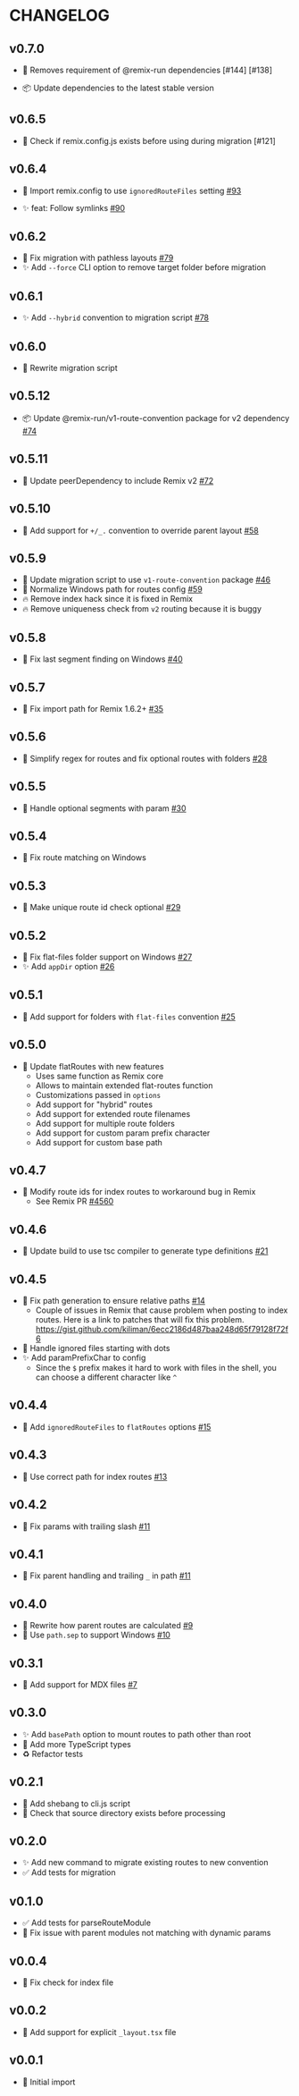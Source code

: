 # CHANGELOG

## v0.7.0

- 🔨 Removes requirement of @remix-run dependencies [#144] [#138]

- 📦 Update dependencies to the latest stable version

## v0.6.5

- 🐛 Check if remix.config.js exists before using during migration [#121]

## v0.6.4

- 🐛 Import remix.config to use `ignoredRouteFiles` setting [#93](https://github.com/kiliman/remix-flat-routes/issue/93)

- ✨ feat: Follow symlinks [#90](https://github.com/kiliman/remix-flat-routes/pull/90)

## v0.6.2

- 🐛 Fix migration with pathless layouts [#79](https://github.com/kiliman/remix-flat-routes/issue/79)
- ✨ Add `--force` CLI option to remove target folder before migration

## v0.6.1

- ✨ Add `--hybrid` convention to migration script [#78](https://github.com/kiliman/remix-flat-routes/issue/78)

## v0.6.0

- 🔨 Rewrite migration script

## v0.5.12

- 📦 Update @remix-run/v1-route-convention package for v2 dependency [#74](https://github.com/kiliman/remix-flat-routes/issue/74)

## v0.5.11

- 🔨 Update peerDependency to include Remix v2 [#72](https://github.com/kiliman/remix-flat-routes/pull/72)

## v0.5.10

- 🔨 Add support for `+/_.` convention to override parent layout [#58](https://github.com/kiliman/remix-flat-routes/issues/58)

## v0.5.9

- 🔨 Update migration script to use `v1-route-convention` package [#46](https://github.com/kiliman/remix-flat-routes/issues/46)
- 🐛 Normalize Windows path for routes config [#59](https://github.com/kiliman/remix-flat-routes/issues/59)
- 🔥 Remove index hack since it is fixed in Remix
- 🔥 Remove uniqueness check from `v2` routing because it is buggy

## v0.5.8

- 🐛 Fix last segment finding on Windows [#40](https://github.com/kiliman/remix-flat-routes/pull/40)

## v0.5.7

- 🐛 Fix import path for Remix 1.6.2+ [#35](https://github.com/kiliman/remix-flat-routes/pull/35)

## v0.5.6

- 🐛 Simplify regex for routes and fix optional routes with folders [#28](https://github.com/kiliman/remix-flat-routes/issues/28)

## v0.5.5

- 🐛 Handle optional segments with param [#30](https://github.com/kiliman/remix-flat-routes/issues/30)

## v0.5.4

- 🐛 Fix route matching on Windows

## v0.5.3

- 🐛 Make unique route id check optional [#29](https://github.com/kiliman/remix-flat-routes/issues/29)

## v0.5.2

- 🐛 Fix flat-files folder support on Windows [#27](https://github.com/kiliman/remix-flat-routes/issues/27)
- ✨ Add `appDir` option [#26](https://github.com/kiliman/remix-flat-routes/issues/26)

## v0.5.1

- 🔨 Add support for folders with `flat-files` convention [#25](https://github.com/kiliman/remix-flat-routes/discussions/25)

## v0.5.0

- 🔨 Update flatRoutes with new features
  - Uses same function as Remix core
  - Allows to maintain extended flat-routes function
  - Customizations passed in `options`
  - Add support for "hybrid" routes
  - Add support for extended route filenames
  - Add support for multiple route folders
  - Add support for custom param prefix character
  - Add support for custom base path

## v0.4.7

- 🔨 Modify route ids for index routes to workaround bug in Remix
  - See Remix PR [#4560](https://github.com/remix-run/remix/pull/4560)

## v0.4.6

- 🔨 Update build to use tsc compiler to generate type definitions [#21](https://github.com/kiliman/remix-flat-routes/issues/21)

## v0.4.5

- 🐛 Fix path generation to ensure relative paths [#14](https://github.com/kiliman/remix-flat-routes/issues/14)
  - Couple of issues in Remix that cause problem when posting to index routes. Here is a link to patches that will fix this problem. https://gist.github.com/kiliman/6ecc2186d487baa248d65f79128f72f6
- 🐛 Handle ignored files starting with dots
- ✨ Add paramPrefixChar to config
  - Since the `$` prefix makes it hard to work with files in the shell, you can choose a different character like `^`

## v0.4.4

- 🔨 Add `ignoredRouteFiles` to `flatRoutes` options [#15](https://github.com/kiliman/remix-flat-routes/issues/15)

## v0.4.3

- 🐛 Use correct path for index routes [#13](https://github.com/kiliman/remix-flat-routes/issues/13)

## v0.4.2

- 🐛 Fix params with trailing slash [#11](https://github.com/kiliman/remix-flat-routes/issues/11)

## v0.4.1

- 🐛 Fix parent handling and trailing `_` in path [#11](https://github.com/kiliman/remix-flat-routes/issues/11)

## v0.4.0

- 🔨 Rewrite how parent routes are calculated [#9](https://github.com/kiliman/remix-flat-routes/issues/9)
- 🐛 Use `path.sep` to support Windows [#10](https://github.com/kiliman/remix-flat-routes/issues/10)

## v0.3.1

- 🔨 Add support for MDX files [#7](https://github.com/kiliman/remix-flat-routes/pull/6)

## v0.3.0

- ✨ Add `basePath` option to mount routes to path other than root
- 🔨 Add more TypeScript types
- ♻️ Refactor tests

## v0.2.1

- 🔨 Add shebang to cli.js script
- 🔨 Check that source directory exists before processing

## v0.2.0

- ✨ Add new command to migrate existing routes to new convention
- ✅ Add tests for migration

## v0.1.0

- ✅ Add tests for parseRouteModule
- 🐛 Fix issue with parent modules not matching with dynamic params

## v0.0.4

- 🐛 Fix check for index file

## v0.0.2

- 🔨 Add support for explicit `_layout.tsx` file

## v0.0.1

- 🎉 Initial import
